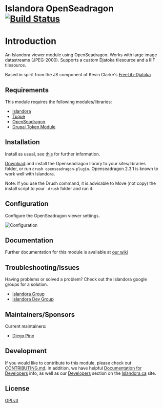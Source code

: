 # Islandora OpenSeadragon [![Build Status](https://travis-ci.org/Islandora/islandora_openseadragon.png?branch=7.x)](https://travis-ci.org/Islandora/islandora_openseadragon)

# Introduction

An Islandora viewer module using OpenSeadragon. Works with large image datastreams (JPEG-2000). Supports a custom Djatoka tilesource and a IIIF tilesource.

Based in spirit from the JS component of Kevin Clarke's [FreeLib-Djatoka](https://github.com/ksclarke/freelib-djatoka)

## Requirements

This module requires the following modules/libraries:

* [Islandora](https://github.com/islandora/islandora)
* [Tuque](https://github.com/islandora/tuque)
* [OpenSeadragon](https://github.com/openseadragon/openseadragon/)
* [Drupal Token Module](https://www.drupal.org/project/token)

## Installation

Install as usual, see [this](https://drupal.org/documentation/install/modules-themes/modules-7) for further information.

[Download](https://github.com/openseadragon/openseadragon/releases/download/v2.3.1/openseadragon-bin-2.3.1.zip) and install the Openseadragon library to your sites/libraries folder, or run `drush openseadragon-plugin`. Openseadragon 2.3.1 is known to work well with Islandora.

Note: If you use the Drush command, it is advisable to Move (not copy) the install script to your `.drush` folder and run it.

## Configuration

Configure the OpenSeadragon viewer settings.

![Configuration](https://user-images.githubusercontent.com/2857697/63660578-9e774700-c77c-11e9-864b-8c720b505f24.png)

## Documentation

Further documentation for this module is available at [our wiki](https://wiki.duraspace.org/display/ISLANDORA/Open+Seadragon)

## Troubleshooting/Issues

Having problems or solved a problem? Check out the Islandora google groups for a solution.

* [Islandora Group](https://groups.google.com/forum/?hl=en&fromgroups#!forum/islandora)
* [Islandora Dev Group](https://groups.google.com/forum/?hl=en&fromgroups#!forum/islandora-dev)

## Maintainers/Sponsors

Current maintainers:

* [Diego Pino](https://github.com/diegopino)

## Development

If you would like to contribute to this module, please check out [CONTRIBUTING.md](CONTRIBUTING.md). In addition, we have helpful [Documentation for Developers](https://github.com/Islandora/islandora/wiki#wiki-documentation-for-developers) info, as well as our [Developers](http://islandora.ca/developers) section on the [Islandora.ca](http://islandora.ca) site.

## License

[GPLv3](http://www.gnu.org/licenses/gpl-3.0.txt)

